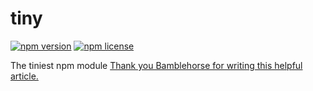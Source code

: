 # tiny

[![npm version](https://img.shields.io/npm/v/@arefn/tiny.svg)](https://github.com/arefn/tiny)
[![npm license](https://img.shields.io/github/license/arefn/tiny.svg)](https://github.com/arefn/tiny/blob/main/LICENSE)

The tiniest npm module
[Thank you Bamblehorse for writing this helpful article.](https://www.freecodecamp.org/news/how-to-make-a-beautiful-tiny-npm-package-and-publish-it-2881d4307f78/)
